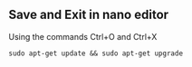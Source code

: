 

## Save and Exit in nano editor

Using the commands Ctrl+O and Ctrl+X

```
sudo apt-get update && sudo apt-get upgrade
```

